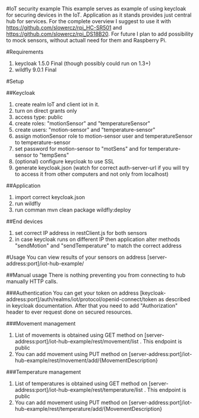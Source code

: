 #IoT security example
This example serves as example of using keycloak for securing devices in the IoT. Application as it stands provides just central hub for services. For the complete overview I suggest to use it with https://github.com/slowercz/rpi_HC-SR501 and https://github.com/slowercz/rpi_DS18B20. For future I plan to add possibility to mock sensors, without actuall need for them and Raspberry Pi.

#Requirements
1. keycloak 1.5.0 Final (though possibly could run on 1.3+)
2. wildfly 9.0.1 Final

#Setup

##Keycloak
1. create realm IoT and client iot in it.
2. turn on direct grants only
3. access type: public
4. create roles: "motionSensor" and "temperatureSensor"
5. create users: "motion-sensor" and "temperature-sensor"
6. assign motionSensor role to motion-sensor user and temperatureSensor to temperature-sensor
7. set password for motion-sensor to "motSens" and for temperature-sensor to "tempSens"
8. (optional) configure keycloak to use SSL
9. generate  keycloak.json (watch for correct auth-server-url if you will try to access it from other computers and not only from localhost)
 
##Application
1. import correct keycloak.json
2. run wildfly
3. run comman mvn clean package wildfly:deploy

##End devices
1. set correct IP address in restClient.js for both sensors
2. in case keycloak runs on different IP then application alter methods "sendMotion" and "sendTemperature" to match the correct address

#Usage
You can view results of your sensors on address [server-address:port]/iot-hub-example/

##Manual usage
There is nothing preventing you from connecting to hub manually HTTP calls.

###Authentication
You can get your token on address [keycloak-address:port]/auth/realms/iot/protocol/openid-connect/token as described in keycloak documentation. After that you need to add "Authorization" header to ever request done on secured resources.

###Movement management
1. List of movements is obtained using GET method on [server-address:port]/iot-hub-example/rest/movement/list . This endpoint is public
2. You can add movement using PUT method on [server-address:port]/iot-hub-example/rest/movement/add/{MovementDescription}
 
###Temperature management
1. List of temperatures is obtained using GET method on [server-address:port]/iot-hub-example/rest/temperature/list . This endpoint is public
2. You can add movement using PUT method on [server-address:port]/iot-hub-example/rest/temperature/add/{MovementDescription}

